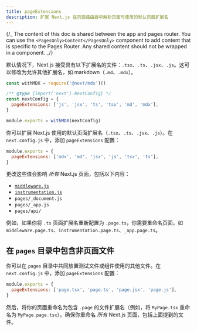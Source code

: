 ```yaml
---
title: pageExtensions
description: 扩展 Next.js 在页面路由器中解析页面时使用的默认页面扩展名
---
```


{/_ The content of this doc is shared between the app and pages router. You can use the `<PagesOnly>Content</PagesOnly>` component to add content that is specific to the Pages Router. Any shared content should not be wrapped in a component. _/}

<AppOnly>

默认情况下，Next.js 接受具有以下扩展名的文件：`.tsx`、`.ts`、`.jsx`、`.js`。这可以修改为允许其他扩展名，如 markdown（`.md`、`.mdx`）。

```js filename="next.config.js"
const withMDX = require('@next/mdx')()

/** @type {import('next').NextConfig} */
const nextConfig = {
  pageExtensions: ['js', 'jsx', 'ts', 'tsx', 'md', 'mdx'],
}

module.exports = withMDX(nextConfig)
```

</AppOnly>

<PagesOnly>

你可以扩展 Next.js 使用的默认页面扩展名（`.tsx`、`.ts`、`.jsx`、`.js`）。在 `next.config.js` 中，添加 `pageExtensions` 配置：

```js filename="next.config.js"
module.exports = {
  pageExtensions: ['mdx', 'md', 'jsx', 'js', 'tsx', 'ts'],
}
```

更改这些值会影响 _所有_ Next.js 页面，包括以下内容：

- [`middleware.js`](/docs/pages/building-your-application/routing/middleware)
- [`instrumentation.js`](/docs/pages/guides/instrumentation)
- `pages/_document.js`
- `pages/_app.js`
- `pages/api/`

例如，如果你将 `.ts` 页面扩展名重新配置为 `.page.ts`，你需要重命名页面，如 `middleware.page.ts`、`instrumentation.page.ts`、`_app.page.ts`。

## 在 `pages` 目录中包含非页面文件

你可以在 `pages` 目录中共同放置测试文件或组件使用的其他文件。在 `next.config.js` 中，添加 `pageExtensions` 配置：

```js filename="next.config.js"
module.exports = {
  pageExtensions: ['page.tsx', 'page.ts', 'page.jsx', 'page.js'],
}
```

然后，将你的页面重命名为包含 `.page` 的文件扩展名（例如，将 `MyPage.tsx` 重命名为 `MyPage.page.tsx`）。确保你重命名 _所有_ Next.js 页面，包括上面提到的文件。

</PagesOnly>
